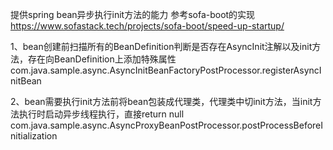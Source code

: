 提供spring bean异步执行init方法的能力
参考sofa-boot的实现
https://www.sofastack.tech/projects/sofa-boot/speed-up-startup/


1、bean创建前扫描所有的BeanDefinition判断是否存在AsyncInit注解以及init方法，存在向BeanDefinition上添加特殊属性
com.java.sample.async.AsyncInitBeanFactoryPostProcessor.registerAsyncInitBean

2、bean需要执行init方法前将bean包装成代理类，代理类中切init方法，当init方法执行时启动异步线程执行，直接return null
com.java.sample.async.AsyncProxyBeanPostProcessor.postProcessBeforeInitialization